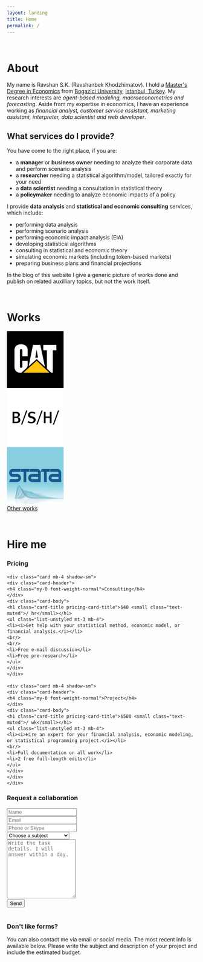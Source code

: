 ```yaml
---
layout: landing
title: Home
permalink: /
---
```


<a name="about"></a><br>
# About

My name is Ravshan S.K. (Ravshanbek Khodzhimatov). I hold a [Master's Degree in Economics](http://econ.boun.edu.tr) from [Bogazici University](http://boun.edu.tr), [Istanbul, Turkey](https://en.wikipedia.org/wiki/Istanbul). My research interests are _agent-based modeling, macroeconometrics and forecasting_. Aside from my expertise in economics, I have an experience working as _financial analyst, customer service assistant, marketing assistant, interpreter, data scientist and web developer_.  

## What services do I provide?

You have come to the right place, if you are:
- a **manager** or **business owner** needing to analyze their corporate data and perform scenario analysis
- a **researcher** needing a statistical algorithm/model, tailored exactly for your need
- a **data scientist** needing a consultation in statistical theory
- a **policymaker** needing to analyze economic impacts of a policy

I provide **data analysis** and **statistical and economic consulting** services, which include:
- performing data analysis
- performing scenario analysis
- performing economic impact analysis (EIA)
- developing statistical algorithms
- consulting in statistical and economic theory
- simulating economic markets (including token-based markets)
- preparing business plans and financial projections


In the blog of this website I give a generic picture of works done and publish on related auxilliary topics, but not the work itself. 

<a name="works"></a><br>
# Works

<div class="d-flex flex-row py-5">
  <div class="col-md">
	<img class="rounded-circle img-thumbnail" src="/assets/img/landing/caterpillar.png">
  </div>
  <div class="col-md">
	<img class="rounded-circle img-thumbnail" src="/assets/img/landing/bsh.jpg">
  </div>
  <div class="col-md">
	<img class="rounded-circle img-thumbnail" src="/assets/img/landing/stata.jpg">
  </div>
</div>

<div class="col-md-12 py-4">
	<a href="/works" class="btn btn-light btn-block">Other works<br/><i class="fa fa-angle-down fa-2x"></i></a>
</div>

<a name="hire"></a><br>
# Hire me

### Pricing

<div class="container py-3">
	<div class="card-deck mb-3 text-center">

	<div class="card mb-4 shadow-sm">
	<div class="card-header">
	<h4 class="my-0 font-weight-normal">Consulting</h4>
	</div>
    <div class="card-body">
	<h1 class="card-title pricing-card-title">$40 <small class="text-muted">/ hr</small></h1>
	<ul class="list-unstyled mt-3 mb-4">
	<li><i>Get help with your statistical method, economic model, or financial analysis.</i></li>
	<br/>
    <br/>
	<li>Free e-mail discussion</li>
	<li>Free pre-research</li>
	</ul>
	</div>
    </div>
	
	<div class="card mb-4 shadow-sm">
	<div class="card-header">
	<h4 class="my-0 font-weight-normal">Project</h4>
    </div>
	<div class="card-body">
	<h1 class="card-title pricing-card-title">$500 <small class="text-muted">/ wk</small></h1>
	<ul class="list-unstyled mt-3 mb-4">
	<li><i>Hire an expert for your financial analysis, economic modeling, or statistical programming project.</i></li>
    <br/>
	<li>Full documentation on all work</li>
	<li>2 free full-length edits</li>
	</ul>
	</div>
    </div>
	</div>
</div>

### Request a collaboration
<form action="https://formspree.io/rsk@ravshansk.com" method="POST">
<div class="form-row py-3">
	<input type="hidden" name="_subject" value="Job request from website" />
	<div class="col-md">
		<div>
		<input class="form-group form-control" type="text" name="name" placeholder="Name" required />
		</div>
		<div>
		<input class="form-group form-control" type="email" name="email" placeholder="Email" required />
		</div>
		<div>
		<input class="form-group form-control" type="text" name="other" placeholder="Phone or Skype" />
		</div>
	</div>
	<div class="col-md">
		<div>
		<select class="form-group form-control" name="topic">
			<option disabled selected>Choose a subject</option>
			<option>Economic Theory</option>
			<option>Statistical Theory</option>
			<option>Economic Analysis</option>
			<option>Statistical Analysis</option>
			<option>Machine Learning</option>
			<option>Computational Statistics</option>
			<option>Other</option>
		</select>
		</div>
		<div>
		<textarea name="body" rows="10" class="form-control" placeholder="Write the task details. I will answer within a day." required></textarea>
		</div>
	</div>
</div>
<button type="submit" class="form-control btn btn-info">Send</button>
</form>
<br/>

### Don't like forms?
You can also contact me via email or social media. The most recent info is available below. Please write the subject and description of your project and include the estimated budget. 

